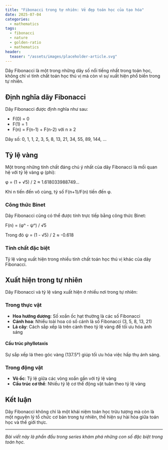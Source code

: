 ```yaml
---
title: "Fibonacci trong tự nhiên: Vẻ đẹp toán học của tạo hóa"
date: 2025-07-04
categories:
  - mathematics
tags:
  - fibonacci
  - nature
  - golden-ratio
  - mathematics
header:
  teaser: "/assets/images/placeholder-article.svg"
---
```


Dãy Fibonacci là một trong những dãy số nổi tiếng nhất trong toán học, không chỉ vì tính chất toán học thú vị mà còn vì sự xuất hiện phổ biến trong tự nhiên.

## Định nghĩa dãy Fibonacci

Dãy Fibonacci được định nghĩa như sau:
- F(0) = 0
- F(1) = 1  
- F(n) = F(n-1) + F(n-2) với n ≥ 2

Dãy số: 0, 1, 1, 2, 3, 5, 8, 13, 21, 34, 55, 89, 144, ...

## Tỷ lệ vàng

Một trong những tính chất đáng chú ý nhất của dãy Fibonacci là mối quan hệ với tỷ lệ vàng φ (phi):

φ = (1 + √5) / 2 ≈ 1.618033988749...

Khi n tiến đến vô cùng, tỷ số F(n+1)/F(n) tiến đến φ.

### Công thức Binet

Dãy Fibonacci cũng có thể được tính trực tiếp bằng công thức Binet:

F(n) = (φⁿ - ψⁿ) / √5

Trong đó ψ = (1 - √5) / 2 ≈ -0.618

### Tính chất đặc biệt

Tỷ lệ vàng xuất hiện trong nhiều tính chất toán học thú vị khác của dãy Fibonacci.

## Xuất hiện trong tự nhiên

Dãy Fibonacci và tỷ lệ vàng xuất hiện ở nhiều nơi trong tự nhiên:

### Trong thực vật

- **Hoa hướng dương**: Số xoắn ốc hạt thường là các số Fibonacci
- **Cánh hoa**: Nhiều loài hoa có số cánh là số Fibonacci (3, 5, 8, 13, 21)
- **Lá cây**: Cách sắp xếp lá trên cành theo tỷ lệ vàng để tối ưu hóa ánh sáng

#### Cấu trúc phyllotaxis

Sự sắp xếp lá theo góc vàng (137.5°) giúp tối ưu hóa việc hấp thụ ánh sáng.

### Trong động vật

- **Vỏ ốc**: Tỷ lệ giữa các vòng xoắn gần với tỷ lệ vàng
- **Cấu trúc cơ thể**: Nhiều tỷ lệ cơ thể động vật tuân theo tỷ lệ vàng

## Kết luận

Dãy Fibonacci không chỉ là một khái niệm toán học trừu tượng mà còn là một nguyên lý tổ chức cơ bản trong tự nhiên, thể hiện sự hài hòa giữa toán học và thế giới thực.

---

*Bài viết này là phần đầu trong series khám phá những con số đặc biệt trong toán học.*

